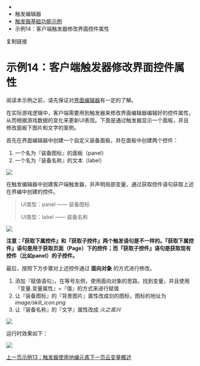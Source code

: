   * [](/)
  * 触发编辑器
  * [触发器基础功能示例](/Manual/TriggerEditor/Example/Intro)
  * 示例14：客户端触发器修改界面控件属性

复制链接

# 示例14：客户端触发器修改界面控件属性

阅读本示例之前，请先保证对[界面编辑器](/Manual/UIEditor/Introduction)有一定的了解。

在实际游戏逻辑中，客户端需要用到触发器来修改界面编辑器编辑好的控件属性，从而根据游戏数据的变化来更新UI表现。下面是通过触发器显示一个面板，并且修改面板下图片和文字的案例。

首先在界面编辑器中创建一个自定义装备面板，并在面板中创建两个控件：

  1. 一个名为『装备图标』的面板（panel）
  2. 一个名为『装备名称』的文本（label）

![](https://doc.sce.xd.com/assets/images/UIExample_1-cd4a730bb1bd40b56bc9fa5c6da34bfe.png)

在触发编辑器中创建客户端触发器，并声明局部变量，通过获取控件语句获取上述在界编中创建的控件。

> UI类型：panel —— 装备图标
>
> UI类型：label —— 装备名称

![](https://doc.sce.xd.com/assets/images/UIExample_2-a71d1ff8472868fa57443b49aace0b66.png)

**注意：『获取下属控件』和『获取子控件』两个触发语句是不一样的。『获取下属控件』语句是用于获取页面（Page）下的控件；而『获取子控件』语句是获取现有控件（比如panel）的子控件。**

最后，按照下方步骤对上述控件通过 **面向对象** 的方式进行修改。

  1. 添加『赋值语句』，在等号左侧，使用面向对象的思路，找到变量，并且使用『变量.变量属性』=『值』的方式来进行赋值
  2. 让『装备图标』的『背景图片』属性改成剑的图标，图标的地址为 _image/skill_icon.png_
  3. 让『装备名称』的『文字』属性改成 _火之高兴_

![](https://doc.sce.xd.com/assets/images/UIExample_3-9469d210e11152192e3dd4cf54e51911.png)

运行时效果如下：

![](https://doc.sce.xd.com/assets/images/UIExample_4-3859addf56799da1fb4176e4e18510ea.png)

[上一页示例13：触发器使用地编元素](/Manual/TriggerEditor/Example/UseMapElements)[下一页云变量概述](/Manual/TriggerEditor/Score/Intro)


